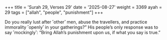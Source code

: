 +++
title = 'Surah 29, Verses 29'
date = '2025-08-27'
weight = 3369
ayah = 29
tags = ["allah", "people", "punishment"]
+++

Do you really lust after ˹other˺ men, abuse the travellers, and practice immorality ˹openly˺ in your gatherings?” His people’s only response was to say ˹mockingly˺: “Bring Allah’s punishment upon us, if what you say is true.”